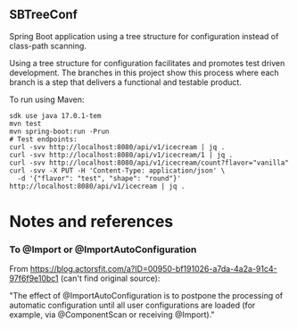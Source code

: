 SBTreeConf
----------

Spring Boot application using a tree structure for configuration instead of class-path scanning.

Using a tree structure for configuration facilitates and promotes test driven development.
The branches in this project show this process where each branch is a step that delivers a functional and testable product.

To run using Maven:

```
sdk use java 17.0.1-tem
mvn test
mvn spring-boot:run -Prun
# Test endpoints:
curl -svv http://localhost:8080/api/v1/icecream | jq .
curl -svv http://localhost:8080/api/v1/icecream/1 | jq .
curl -svv http://localhost:8080/api/v1/icecream/count?flavor="vanilla"
curl -svv -X PUT -H 'Content-Type: application/json' \
  -d '{"flavor": "test", "shape": "round"}' http://localhost:8080/api/v1/icecream | jq .
```

# Notes and references

### To @Import or @ImportAutoConfiguration

From https://blog.actorsfit.com/a?ID=00950-bf191026-a7da-4a2a-91c4-97f6f9e10bc1 (can't find original source):

"The effect of @ImportAutoConfiguration is to postpone the processing of automatic configuration until all user configurations are loaded (for example, via @ComponentScan or receiving @Import)."

